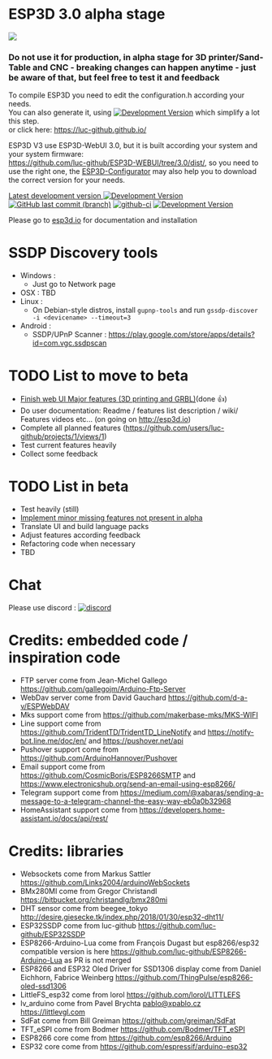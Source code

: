 # ESP3D 3.0 alpha stage

<img src="https://github.com/luc-github/ESP3D/blob/3.0/images/Screen/logo2.png">
<H3>Do not use it for production, in alpha stage for 3D printer/Sand-Table and CNC - breaking changes can happen anytime - just be aware of that, but feel free to test it and feedback</H3>

To compile ESP3D you need to edit the configuration.h according your needs.   
You can also generate it, using [![Development  Version](https://img.shields.io/badge/ESP3D-Configurator-red?style=for-the-badge&logo=preact)](https://luc-github.github.io/) which simplify a lot this step.   
or click here: https://luc-github.github.io/      

ESP3D V3 use ESP3D-WebUI 3.0, but it is built according your system and your system firmware:   
 https://github.com/luc-github/ESP3D-WEBUI/tree/3.0/dist/, so you need to use the right one, the [ESP3D-Configurator](https://luc-github.github.io/) may also help you to download the correct version for your needs.

[Latest development version ![Development Version](https://img.shields.io/badge/Devt-v3.0-yellow?style=plastic) ![GitHub last commit (branch)](https://img.shields.io/github/last-commit/luc-github/ESP3D/3.0?style=plastic)](https://github.com/luc-github/ESP3D/tree/3.0) [![github-ci](https://github.com/luc-github/ESP3D/workflows/build-ci/badge.svg)](https://github.com/luc-github/ESP3D/actions/workflows/build-ci.yml) [![Development  Version](https://img.shields.io/badge/Devt-v3.0-yellow?style=plastic&label=WebUI)](https://github.com/luc-github/ESP3D-WEBUI/tree/3.0)

Please go to [esp3d.io](http://esp3d.io/esp3d/v3.x/index.html) for documentation and installation

# SSDP Discovery tools
   * Windows : 
       - Just go to Network page
   * OSX : TBD
   * Linux :
       - On Debian-style distros, install `gupnp-tools` and run `gssdp-discover -i <devicename> --timeout=3`
   * Android :
       - SSDP/UPnP Scanner : https://play.google.com/store/apps/details?id=com.vgc.ssdpscan
       
# TODO List to move to beta 

- [Finish web UI Major features (3D printing and GRBL)](https://github.com/luc-github/ESP3D-WEBUI/issues/94#issuecomment-660600551)(done :+1:)
- Do user documentation: Readme / features list description / wiki/ Features videos etc... (on going on http://esp3d.io)
- Complete all planned features  (https://github.com/users/luc-github/projects/1/views/1)
- Test current features heavily   
- Collect some feedback  

# TODO List in beta

- Test heavily (still)
- [Implement minor missing features not present in alpha](https://github.com/luc-github/ESP3D-WEBUI/issues?q=is%3Aissue+is%3Aopen+label%3A3.0)
- Translate UI and build language packs
- Adjust features according feedback
- Refactoring code when necessary
- TBD

# Chat

Please use discord : [![discord](https://img.shields.io/discord/752822148795596940?color=blue&label=discord&logo=discord)](https://discord.gg/Z4ujTwE)

# Credits: embedded code / inspiration code

- FTP server come from Jean-Michel Gallego https://github.com/gallegojm/Arduino-Ftp-Server
- WebDav server come from David Gauchard https://github.com/d-a-v/ESPWebDAV
- Mks support come from https://github.com/makerbase-mks/MKS-WIFI
- Line support come from https://github.com/TridentTD/TridentTD_LineNotify and https://notify-bot.line.me/doc/en/ and https://pushover.net/api
- Pushover support come from https://github.com/ArduinoHannover/Pushover
- Email support come from https://github.com/CosmicBoris/ESP8266SMTP and https://www.electronicshub.org/send-an-email-using-esp8266/
- Telegram support come from https://medium.com/@xabaras/sending-a-message-to-a-telegram-channel-the-easy-way-eb0a0b32968
- HomeAssistant support come from https://developers.home-assistant.io/docs/api/rest/

# Credits: libraries

- Websockets come from Markus Sattler https://github.com/Links2004/arduinoWebSockets
- BMx280MI come from Gregor Christandl https://bitbucket.org/christandlg/bmx280mi
- DHT sensor come from beegee_tokyo http://desire.giesecke.tk/index.php/2018/01/30/esp32-dht11/
- ESP32SSDP come from luc-github https://github.com/luc-github/ESP32SSDP
- ESP8266-Arduino-Lua come from François Dugast but esp8266/esp32 compatible version is here https://github.com/luc-github/ESP8266-Arduino-Lua as PR is not merged
- ESP8266 and ESP32 Oled Driver for SSD1306 display come from Daniel Eichhorn, Fabrice Weinberg https://github.com/ThingPulse/esp8266-oled-ssd1306
- LittleFS_esp32 come from lorol https://github.com/lorol/LITTLEFS
- lv_arduino come from Pavel Brychta <pablo@xpablo.cz> https://littlevgl.com
- SdFat come from Bill Greiman https://github.com/greiman/SdFat
- TFT_eSPI come from Bodmer https://github.com/Bodmer/TFT_eSPI
- ESP8266 core come from https://github.com/esp8266/Arduino
- ESP32 core come from https://github.com/espressif/arduino-esp32

